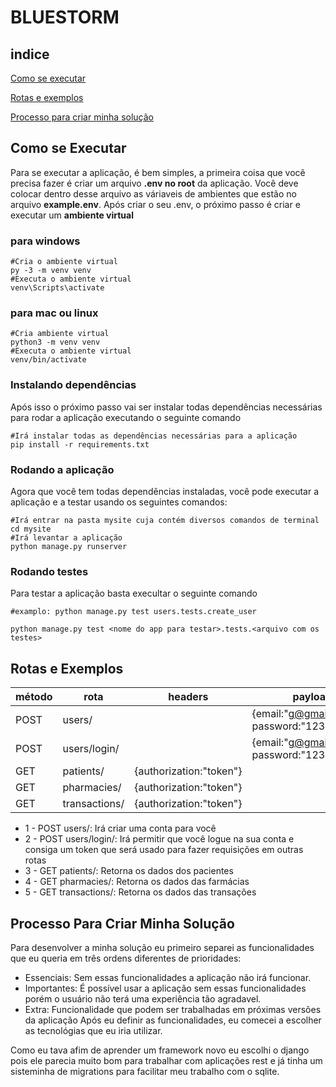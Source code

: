 # BLUESTORM

## indice

[Como se executar](#como-se-executar)

[Rotas e exemplos](#rotas-e-exemplos)

[Processo para criar minha solução](#processo-para-criar-minha-solução)

## Como se Executar

Para se executar a aplicação, é bem simples, a primeira coisa que você precisa fazer é criar um arquivo **.env no root** da aplicação. Você deve colocar dentro desse arquivo as váriaveis de ambientes que estão no arquivo **example.env**.
Após criar o seu .env, o próximo passo é criar e executar um **ambiente virtual**

### para windows
```
#Cria o ambiente virtual
py -3 -m venv venv
#Executa o ambiente virtual
venv\Scripts\activate
```

### para mac ou linux
```
#Cria ambiente virtual
python3 -m venv venv
#Executa o ambiente virtual
venv/bin/activate
```

### Instalando dependências
Após isso o próximo passo vai ser instalar todas dependências necessárias para rodar a aplicação executando o seguinte comando

```
#Irá instalar todas as dependências necessárias para a aplicação
pip install -r requirements.txt
```

### Rodando a aplicação
Agora que você tem todas dependências instaladas, você pode executar a aplicação e a testar usando os seguintes comandos:

```
#Irá entrar na pasta mysite cuja contém diversos comandos de terminal
cd mysite
#Irá levantar a aplicação 
python manage.py runserver
```

### Rodando testes
Para testar a aplicação basta execultar o seguinte comando

```
#examplo: python manage.py test users.tests.create_user

python manage.py test <nome do app para testar>.tests.<arquivo com os testes>
```

## Rotas e Exemplos
| método | rota          | headers                   | payload                                     |
|--------|---------------|---------------------------|---------------------------------------------|
| POST   | users/        |                           | {email:"g@gmail.com", password:"123456789"} |
| POST   | users/login/  |                           | {email:"g@gmail.com", password:"123456789"} |
| GET    | patients/     | {authorization:"token"}   |                                             |
| GET    | pharmacies/   | {authorization:"token"}   |                                             |
| GET    | transactions/ | {authorization:"token"}   |                                             |

- 1 - POST users/: Irá criar uma conta para você
- 2 - POST users/login/: Irá permitir que você logue na sua conta e consiga um token que será usado para fazer requisições em outras rotas
- 3 - GET patients/: Retorna os dados dos pacientes
- 4 - GET pharmacies/: Retorna os dados das farmácias
- 5 - GET transactions/: Retorna os dados das transações

## Processo Para Criar Minha Solução

Para desenvolver a minha solução eu primeiro separei as funcionalidades que eu queria em três ordens diferentes de prioridades:
- Essenciais: Sem essas funcionalidades a aplicação não irá funcionar.
- Importantes: É possível usar a aplicação sem essas funcionalidades porém o usuário não terá uma experiência tão agradavel.
- Extra: Funcionalidade que podem ser trabalhadas em próximas versões da aplicação
Após eu definir as funcionalidades, eu comecei a escolher as tecnológias que eu iria utilizar.
 
Como eu tava afim de aprender um framework novo eu escolhi o django pois ele parecia muito bom para trabalhar com aplicações rest e já tinha um sisteminha de migrations para facilitar meu trabalho com o sqlite.